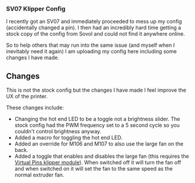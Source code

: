 ### SV07 Klipper Config
I recently got an SV07 and immediately proceeded to mess up my config (accidentally changed a pin). I then had an incredibly hard time getting a stock copy of the config from Sovol and could not find it anywhere online.

So to help others that may run into the same issue (and myself when I inevitably need it again) I am uploading my config here including some changes I have made.

## Changes
This is not the stock config but the changes I have made I feel improve the UX of the printer.

These changes include:
- Changing the hot end LED to be a toggle not a brightness slider. The stock config had the PWM frequency set to a 5 second cycle so you couldn't control brightness anyway.
- Added a macro for toggling the hot end LED.
- Added an override for M106 and M107 to also use the large fan on the back.
- Added a toggle that enables and disables the large fan (this requires the [Virtual Pins klipper module](https://github.com/pedrolamas/klipper-virtual-pins)). When switched off it will turn the fan off and when switched on it will set the fan to the same speed as the normal extruder fan.
